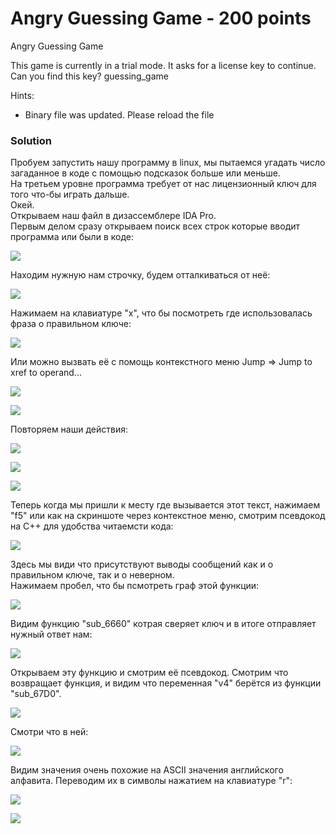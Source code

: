 # Angry Guessing Game - 200 points

Angry Guessing Game

This game is currently in a trial mode. It asks for a license key to continue. Can you find this key?
guessing_game

Hints:
* Binary file was updated. Please reload the file

### Solution

Пробуем запустить нашу программу в linux, мы пытаемся угадать число загаданное в коде с помощью подсказок больше или меньше.  
На третьем уровне программа требует от нас лицензионный ключ для того что-бы играть дальше.  
Окей.  
Открываем наш файл в дизассемблере IDA Pro.  
Первым делом сразу открываем поиск всех строк которые вводит программа или были в коде:

![](https://github.com/texh0k0t/VolgaCTF-2017-Quals-Write-Up/blob/master/Angry%20Guessing%20Game/assets/Screenshot_1.png)

Находим нужную нам строчку, будем отталкиваться от неё:

![](https://github.com/texh0k0t/VolgaCTF-2017-Quals-Write-Up/blob/master/Angry%20Guessing%20Game/assets/Screenshot_2.png)

Нажимаем на клавиатуре "x", что бы посмотреть где использовалась фраза о правильном ключе:

![](https://github.com/texh0k0t/VolgaCTF-2017-Quals-Write-Up/blob/master/Angry%20Guessing%20Game/assets/Screenshot_3.png)

Или можно вызвать её с помощь контекстного меню Jump => Jump to xref to operand...

![](https://github.com/texh0k0t/VolgaCTF-2017-Quals-Write-Up/blob/master/Angry%20Guessing%20Game/assets/Screenshot_4.png)

![](https://github.com/texh0k0t/VolgaCTF-2017-Quals-Write-Up/blob/master/Angry%20Guessing%20Game/assets/Screenshot_5.png)

Повторяем наши действия:

![](https://github.com/texh0k0t/VolgaCTF-2017-Quals-Write-Up/blob/master/Angry%20Guessing%20Game/assets/Screenshot_6.png)

![](https://github.com/texh0k0t/VolgaCTF-2017-Quals-Write-Up/blob/master/Angry%20Guessing%20Game/assets/Screenshot_7.png)

![](https://github.com/texh0k0t/VolgaCTF-2017-Quals-Write-Up/blob/master/Angry%20Guessing%20Game/assets/Screenshot_8.png)

Теперь когда мы пришли к месту где вызывается этот текст, нажимаем "f5" или как на скриншоте через контекстное меню, смотрим псевдокод на C++ для удобства читаемсти кода:

![](https://github.com/texh0k0t/VolgaCTF-2017-Quals-Write-Up/blob/master/Angry%20Guessing%20Game/assets/Screenshot_9.png)

Здесь мы види что присутствуют выводы сообщений как и о правильном ключе, так и о неверном.  
Нажимаем пробел, что бы псмотреть граф этой функции:

![](https://github.com/texh0k0t/VolgaCTF-2017-Quals-Write-Up/blob/master/Angry%20Guessing%20Game/assets/Screenshot_10.png)

Видим функцию "sub_6660" котрая сверяет ключ и в итоге отправляет нужный ответ нам:

![](https://github.com/texh0k0t/VolgaCTF-2017-Quals-Write-Up/blob/master/Angry%20Guessing%20Game/assets/Screenshot_11.png)

Открываем эту функцию и смотрим её псевдокод. Смотрим что возвращает функция, и видим что переменная "v4" берётся из функции "sub_67D0".

![](https://github.com/texh0k0t/VolgaCTF-2017-Quals-Write-Up/blob/master/Angry%20Guessing%20Game/assets/Screenshot_12.png)

Смотри что в ней:

![](https://github.com/texh0k0t/VolgaCTF-2017-Quals-Write-Up/blob/master/Angry%20Guessing%20Game/assets/Screenshot_13.png)

Видим значения очень похожие на ASCII значения английского алфавита. Переводим их в символы нажатием на клавиатуре "r":

![](https://github.com/texh0k0t/VolgaCTF-2017-Quals-Write-Up/blob/master/Angry%20Guessing%20Game/assets/Screenshot_14.png)

![](https://github.com/texh0k0t/VolgaCTF-2017-Quals-Write-Up/blob/master/Angry%20Guessing%20Game/assets/Screenshot_15.png)
